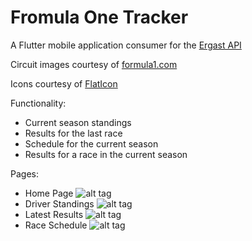 # Fromula One Tracker 

A Flutter mobile application consumer for the [Ergast API](https://ergast.com/mrd/)

Circuit images courtesy of [formula1.com](https://www.formula1.com/)

Icons courtesy of [FlatIcon](https://www.flaticon.com/)

Functionality: 
- Current season standings
- Results for the last race
- Schedule for the current season
- Results for a race in the current season

Pages:
- Home Page
![alt tag](https://user-images.githubusercontent.com/26814567/67003267-12f5b300-f13a-11e9-9f55-795a589bae5c.png)
- Driver Standings
![alt tag](https://user-images.githubusercontent.com/26814567/67003276-1852fd80-f13a-11e9-93a3-2e6dc4ad2b36.png)
- Latest Results
![alt tag](https://user-images.githubusercontent.com/26814567/67003309-2143cf00-f13a-11e9-90b8-b4e220c1cae7.png)
- Race Schedule
![alt tag](https://user-images.githubusercontent.com/26814567/67003323-26088300-f13a-11e9-80fc-46a39bc19cf9.png)
